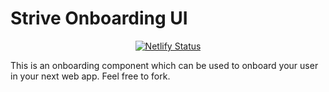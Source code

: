 # Strive Onboarding UI

<div  align="center">
  
  [![Netlify Status](https://api.netlify.com/api/v1/badges/b0e54a24-ff7e-4ab5-ba20-96e50a40727d/deploy-status)](https://app.netlify.com/sites/strive-onboarding-ui/deploys)
  
</div>

This is an onboarding component which can be used to onboard your user in your next web app. Feel free to fork.

